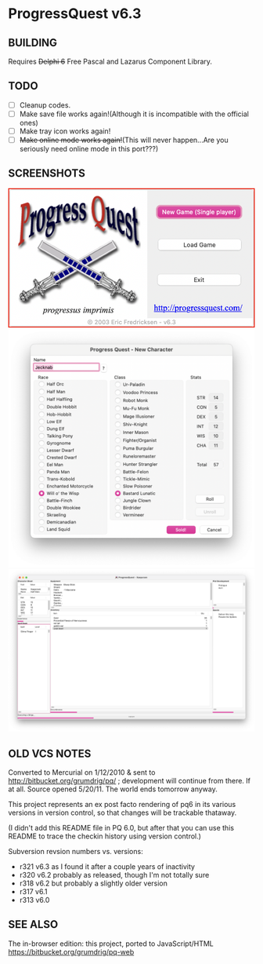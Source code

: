 ProgressQuest v6.3
==================

BUILDING
--------

Requires ~~Delphi 6~~ Free Pascal and Lazarus Component Library.

TODO
--------
- [ ] Cleanup codes.
- [ ] Make save file works again!(Although it is incompatible with the official ones)
- [ ] Make tray icon works again!
- [ ] ~~Make online mode works again!~~(This will never happen...Are you seriously need online mode in this port???)

SCREENSHOTS
--------
![Front](snapshots/Front.png)
![New Guy](snapshots/NewGuy.png)
![Main](snapshots/Main.png)

OLD VCS NOTES
---------

Converted to Mercurial on 1/12/2010 & sent to
http://bitbucket.org/grumdrig/pq/ ; development will continue from
there. If at all. Source opened 5/20/11. The world ends tomorrow anyway.

This project represents an ex post facto rendering of pq6 in its
various versions in version control, so that changes will be trackable
thataway.

(I didn't add this README file in PQ 6.0, but after that you can use
this README to trace the checkin history using version control.)

Subversion revsion numbers vs. versions:

* r321 v6.3 as I found it after a couple years of inactivity
* r320 v6.2 probably as released, though I'm not totally sure
* r318 v6.2 but probably a slightly older version
* r317 v6.1
* r313 v6.0

SEE ALSO
--------

The in-browser edition: this project, ported to JavaScript/HTML
https://bitbucket.org/grumdrig/pq-web
